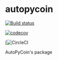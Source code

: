 # autopycoin

[![Build status](https://ci.appveyor.com/api/projects/status/s2oxc6y54ho0qex6/branch/main?svg=true)](https://ci.appveyor.com/project/GaetanDu/autopycoin/branch/main)

[![codecov](https://codecov.io/gh/GaetanDu/autopycoin/branch/main/graph/badge.svg?token=XJE4F4R5SE)](https://codecov.io/gh/GaetanDu/autopycoin)

[![[CircleCI](https://circleci.com/gh/GaetanDu/autopycoin/branch/main/graph/badge>.svg?token=XJE4F4R5SE)](https://circleci.com/gh/GaetanDu/autopycoin)

AutoPyCoin's package 
